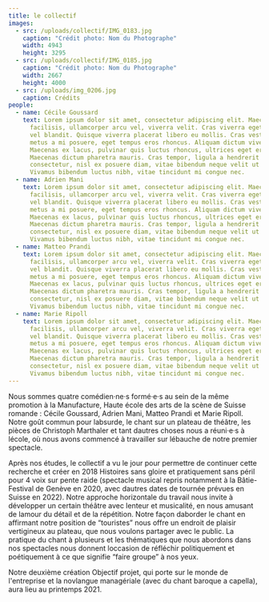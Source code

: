 ```yaml
---
title: le collectif
images:
  - src: /uploads/collectif/IMG_0183.jpg
    caption: "Crédit photo: Nom du Photographe"
    width: 4943
    height: 3295
  - src: /uploads/collectif/IMG_0185.jpg
    caption: "Crédit photo: Nom du Photographe"
    width: 2667
    height: 4000
  - src: /uploads/img_0206.jpg
    caption: Crédits
people:
  - name: Cécile Goussard
    text: Lorem ipsum dolor sit amet, consectetur adipiscing elit. Maecenas sed dui
      facilisis, ullamcorper arcu vel, viverra velit. Cras viverra eget velit
      vel blandit. Quisque viverra placerat libero eu mollis. Cras vestibulum
      metus a mi posuere, eget tempus eros rhoncus. Aliquam dictum viverra sem.
      Maecenas ex lacus, pulvinar quis luctus rhoncus, ultrices eget erat.
      Maecenas dictum pharetra mauris. Cras tempor, ligula a hendrerit
      consectetur, nisl ex posuere diam, vitae bibendum neque velit ut metus.
      Vivamus bibendum luctus nibh, vitae tincidunt mi congue nec.
  - name: Adrien Mani
    text: Lorem ipsum dolor sit amet, consectetur adipiscing elit. Maecenas sed dui
      facilisis, ullamcorper arcu vel, viverra velit. Cras viverra eget velit
      vel blandit. Quisque viverra placerat libero eu mollis. Cras vestibulum
      metus a mi posuere, eget tempus eros rhoncus. Aliquam dictum viverra sem.
      Maecenas ex lacus, pulvinar quis luctus rhoncus, ultrices eget erat.
      Maecenas dictum pharetra mauris. Cras tempor, ligula a hendrerit
      consectetur, nisl ex posuere diam, vitae bibendum neque velit ut metus.
      Vivamus bibendum luctus nibh, vitae tincidunt mi congue nec.
  - name: Matteo Prandi
    text: Lorem ipsum dolor sit amet, consectetur adipiscing elit. Maecenas sed dui
      facilisis, ullamcorper arcu vel, viverra velit. Cras viverra eget velit
      vel blandit. Quisque viverra placerat libero eu mollis. Cras vestibulum
      metus a mi posuere, eget tempus eros rhoncus. Aliquam dictum viverra sem.
      Maecenas ex lacus, pulvinar quis luctus rhoncus, ultrices eget erat.
      Maecenas dictum pharetra mauris. Cras tempor, ligula a hendrerit
      consectetur, nisl ex posuere diam, vitae bibendum neque velit ut metus.
      Vivamus bibendum luctus nibh, vitae tincidunt mi congue nec.
  - name: Marie Ripoll
    text: Lorem ipsum dolor sit amet, consectetur adipiscing elit. Maecenas sed dui
      facilisis, ullamcorper arcu vel, viverra velit. Cras viverra eget velit
      vel blandit. Quisque viverra placerat libero eu mollis. Cras vestibulum
      metus a mi posuere, eget tempus eros rhoncus. Aliquam dictum viverra sem.
      Maecenas ex lacus, pulvinar quis luctus rhoncus, ultrices eget erat.
      Maecenas dictum pharetra mauris. Cras tempor, ligula a hendrerit
      consectetur, nisl ex posuere diam, vitae bibendum neque velit ut metus.
      Vivamus bibendum luctus nibh, vitae tincidunt mi congue nec.
---
```


Nous sommes quatre comédien·ne·s formé·e·s au sein de la même promotion à la Manufacture, Haute école des arts de la scène de Suisse romande : Cécile Goussard, Adrien Mani, Matteo Prandi et Marie Ripoll. Notre goût commun pour labsurde, le chant sur un plateau de théâtre, les pièces de Christoph Marthaler et tant dautres choses nous a réuni·e·s à lécole, où nous avons commencé à travailler sur lébauche de notre premier spectacle.

Après nos études, le collectif a vu le jour pour permettre de continuer cette recherche et créer en 2018 Histoires sans gloire et pratiquement sans péril pour 4 voix sur pente raide (spectacle musical repris notamment à la Bâtie-Festival de Genève en 2020, avec dautres dates de tournée prévues en Suisse en 2022). Notre approche horizontale du travail nous invite à développer un certain théâtre avec lenteur et musicalité, en nous amusant de lamour du détail et de la répétition. Notre façon daborder le chant en affirmant notre position de “touristes” nous offre un endroit de plaisir vertigineux au plateau, que nous voulons partager avec le public. La pratique du chant à plusieurs et les thématiques que nous abordons dans nos spectacles nous donnent loccasion de réfléchir politiquement et poétiquement à ce que signifie “faire groupe” à nos yeux.

Notre deuxième création Objectif projet, qui porte sur le monde de l'entreprise et la novlangue managériale (avec du chant baroque a capella), aura lieu au printemps 2021.
